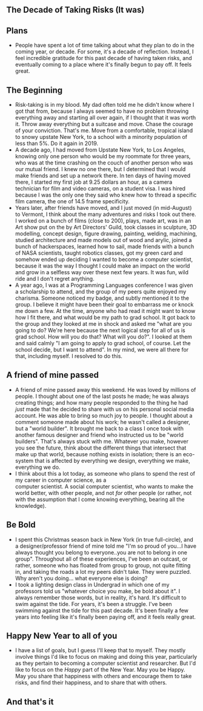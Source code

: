 ## The Decade of Taking Risks (It was)

## Plans
- People have spent a lot of time talking about what they plan to do in the coming year, or decade.
  For some, it's a decade of reflection. Instead, I feel incredible gratitude for this past decade of having
  taken risks, and eventually coming to a place where it's finally begun to pay off. It feels great.
  
## The Beginning
- Risk-taking is in my blood. My dad often told me he didn't know where I got that from, because I always seemed
  to have no problem throwing everything away and starting all over again, if I thought that it was worth it.
  Throw away everything but a suitcase and move. Chase the courage of your conviction. That's me. 
  Move from a comfortable, tropical island to snowy upstate New York, to a school with a minority population of less than 5%.
  Do it again in 2019.
- A decade ago, I had moved from Upstate New York, to Los Angeles, knowing only one person who would be
  my roommate for three years, who was at the time crashing on the couch of another person who was our mutual
  friend. I knew no one there, but I determined that I would make friends and set up a network there. In ten days of having
  moved there, I started my first job at 9.25 dollars an hour, as a camera technician for film and video cameras, 
  on a student visa. I was hired
  because I was the only one they said who knew how to thread a specific film camera, the one of 14.5 frame specificity.
- Years later, after friends have moved, and I just moved (in mid-August) to Vermont, I think about the many adventures
  and risks I took out there. I worked on a bunch of films (close to 200), plays, made art, was in an Art show
  put on the by Art Directors' Guild, took classes in sculpture, 3D modelling, concept design, figure drawing, painting, welding, machining, studied architecture
  and made models out of wood and arylic, joined a bunch of hackerspaces, 
  learned how to sail, made friends with a bunch of NASA scientists, 
  taught robotics classes, got my green card and somehow ended up deciding I wanted to become a computer scientist, 
  because it was the way I thought I could make an impact on the world  and grow in a selfless way over these next few years. It was fun, wild ride and I don't
  regret anything.
- A year ago, I was at a Programming Languages conference I was given a scholarship to attend, and the group of my peers
  quite enjoyed my charisma. Someone noticed my badge, and subtly mentioned it to the group. 
  I believe it might have been their goal to embarrass me or knock me down a few. At the time, anyone who had
  read it might want to know how I fit there, and what would be my path to grad school. It got back to the group and 
  they looked at me in shock
  and asked me "what are you going to do? We're here because the next logical step for all of us is grad school. How will
  you do that? What will you do?". 
  I looked at them and said calmly "I am going to apply to grad school, of course. Let the school decide, but I want to attend". 
  In my mind, we were all there for that, including myself. I resolved to do this.
  
## A friend of mine passed
- A friend of mine passed away this weekend. He was loved by millions of people. I thought about one of the last
  posts he made; he was always creating things; and how many people responded to the thing he had *just* made that
  he decided to share with us on his personal social media account. He was able to bring so much joy to people.
  I thought about a comment someone made about his work; he wasn't called a designer, but a "world builder". 
  It brought me back to a class I once took with another famous designer and friend who instructed us to be 
  "world builders". That's always stuck with me. Whatever you make, however you see the future, think about the 
  different things that intersect that make up that world, because nothing exists in isolation; there is an eco-system
  that is affected by everything we design, everything we make, everything we do. 
- I think about this a lot today, as someone who plans to spend the rest of my career in computer science, as a  
  computer scientist. A social computer scientist, who wants to make the world better, with other people, and not
  *for* other people (or rather, not with the assumption that I come knowing everything, bearing all the knowledge).
  
## Be Bold
- I spent this Christmas season back in New York (in true full-circle), and a designer/professor friend of mine
  told me "I'm so proud of you...I have always thought you belong to everyone..you are not to belong in one group".
  Throughout all of these experiences, I've been an outcast, or rather, someone who has floated from group to group,
  not quite fitting in, and taking the roads a lot my peers didn't take. They were puzzled. Why aren't you doing...
  what everyone else is doing? 
- I took a lighting design class in Undergrad in which one of my professors told us "whatever choice you make, be 
  bold about it". I always remember those words, but in reality, it's hard. It's difficult to swim against the tide.
  For years, it's been a struggle. I've been swimming against the tide for this past decade.
  It's been finally a few years into feeling like it's finally been paying off, and it feels really great.
  
## Happy New Year to all of you
- I have a list of goals, but I guess I'll keep that to myself. They mostly involve things I'd like to focus on making
  and doing this year, particularly as they pertain to becoming a computer scientist and researcher. But I'd like to focus
  on the *Happy* part of the New Year. May you be Happy. May you share that happiness with others and encourage them to
  take risks, and find their happiness, and to share that with others.
  
## And that's it
  
